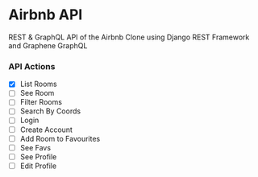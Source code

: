 # Airbnb API

REST & GraphQL API of the Airbnb Clone using Django REST Framework and Graphene GraphQL

### API Actions

- [x] List Rooms
- [ ] See Room
- [ ] Filter Rooms
- [ ] Search By Coords
- [ ] Login
- [ ] Create Account
- [ ] Add Room to Favourites
- [ ] See Favs
- [ ] See Profile
- [ ] Edit Profile
